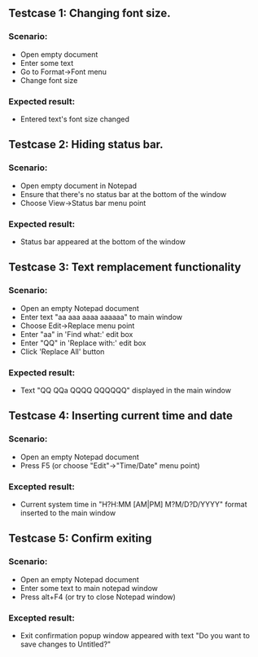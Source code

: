 ## Testcase 1: Changing font size.
### Scenario:
 * Open empty document
 * Enter some text
 * Go to Format->Font menu
 * Change font size
### Expected result:
 * Entered text's font size changed

## Testcase 2: Hiding status bar.
### Scenario:
 * Open empty document in Notepad
 * Ensure that there's no status bar at the bottom of the window
 * Choose View->Status bar menu point
### Expected result:
 * Status bar appeared at the bottom of the window

## Testcase 3: Text remplacement functionality
### Scenario:
 * Open an empty Notepad document
 * Enter text "aa aaa aaaa aaaaaa" to main window
 * Choose Edit->Replace menu point
 * Enter "aa" in 'Find what:' edit box
 * Enter "QQ" in 'Replace with:' edit box
 * Click 'Replace All' button
### Expected result:
 * Text "QQ QQa QQQQ QQQQQQ" displayed in the main window

## Testcase 4: Inserting current time and date
### Scenario:
 * Open an empty Notepad document
 * Press F5 (or choose "Edit"->"Time/Date" menu point)
### Excepted result:
 * Current system time in "H?H:MM [AM|PM] M?M/D?D/YYYY" format inserted to the main window

## Testcase 5: Confirm exiting
### Scenario:
 * Open an empty Notepad document
 * Enter some text to main notepad window
 * Press alt+F4 (or try to close Notepad window)
### Excepted result:
 * Exit confirmation popup window appeared with text "Do you want to save changes to Untitled?"
